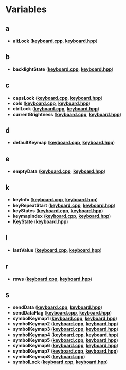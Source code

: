 
# Variables



## a

* **altLock** ([**keyboard.cpp**](keyboard_8cpp.md), [**keyboard.hpp**](keyboard_8hpp.md))


## b

* **backlightState** ([**keyboard.cpp**](keyboard_8cpp.md), [**keyboard.hpp**](keyboard_8hpp.md))


## c

* **capsLock** ([**keyboard.cpp**](keyboard_8cpp.md), [**keyboard.hpp**](keyboard_8hpp.md))
* **cols** ([**keyboard.cpp**](keyboard_8cpp.md), [**keyboard.hpp**](keyboard_8hpp.md))
* **ctrlLock** ([**keyboard.cpp**](keyboard_8cpp.md), [**keyboard.hpp**](keyboard_8hpp.md))
* **currentBrightness** ([**keyboard.cpp**](keyboard_8cpp.md), [**keyboard.hpp**](keyboard_8hpp.md))


## d

* **defaultKeymap** ([**keyboard.cpp**](keyboard_8cpp.md), [**keyboard.hpp**](keyboard_8hpp.md))


## e

* **emptyData** ([**keyboard.cpp**](keyboard_8cpp.md), [**keyboard.hpp**](keyboard_8hpp.md))


## k

* **keyInfo** ([**keyboard.cpp**](keyboard_8cpp.md), [**keyboard.hpp**](keyboard_8hpp.md))
* **keyRepeatStart** ([**keyboard.cpp**](keyboard_8cpp.md), [**keyboard.hpp**](keyboard_8hpp.md))
* **keyStates** ([**keyboard.cpp**](keyboard_8cpp.md), [**keyboard.hpp**](keyboard_8hpp.md))
* **keymapIndex** ([**keyboard.cpp**](keyboard_8cpp.md), [**keyboard.hpp**](keyboard_8hpp.md))
* **KeyState** ([**keyboard.hpp**](keyboard_8hpp.md))


## l

* **lastValue** ([**keyboard.cpp**](keyboard_8cpp.md), [**keyboard.hpp**](keyboard_8hpp.md))


## r

* **rows** ([**keyboard.cpp**](keyboard_8cpp.md), [**keyboard.hpp**](keyboard_8hpp.md))


## s

* **sendData** ([**keyboard.cpp**](keyboard_8cpp.md), [**keyboard.hpp**](keyboard_8hpp.md))
* **sendDataFlag** ([**keyboard.cpp**](keyboard_8cpp.md), [**keyboard.hpp**](keyboard_8hpp.md))
* **symbolKeymap1** ([**keyboard.cpp**](keyboard_8cpp.md), [**keyboard.hpp**](keyboard_8hpp.md))
* **symbolKeymap2** ([**keyboard.cpp**](keyboard_8cpp.md), [**keyboard.hpp**](keyboard_8hpp.md))
* **symbolKeymap3** ([**keyboard.cpp**](keyboard_8cpp.md), [**keyboard.hpp**](keyboard_8hpp.md))
* **symbolKeymap4** ([**keyboard.cpp**](keyboard_8cpp.md), [**keyboard.hpp**](keyboard_8hpp.md))
* **symbolKeymap5** ([**keyboard.cpp**](keyboard_8cpp.md), [**keyboard.hpp**](keyboard_8hpp.md))
* **symbolKeymap6** ([**keyboard.cpp**](keyboard_8cpp.md), [**keyboard.hpp**](keyboard_8hpp.md))
* **symbolKeymap7** ([**keyboard.cpp**](keyboard_8cpp.md), [**keyboard.hpp**](keyboard_8hpp.md))
* **symbolKeymap8** ([**keyboard.cpp**](keyboard_8cpp.md))
* **symbolLock** ([**keyboard.cpp**](keyboard_8cpp.md), [**keyboard.hpp**](keyboard_8hpp.md))




